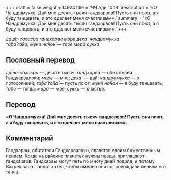 +++
draft = false
weight = 14924
title = 'ЧЧ Ади 10.19'
description = '«О Чандрамукха! Дай мне десять тысяч гандхарвов! Пусть они поют, а я буду танцевать, и это сделает меня счастливым».'
summary = '«О Чандрамукха! Дай мне десять тысяч гандхарвов! Пусть они поют, а я буду танцевать, и это сделает меня счастливым».'
+++

_даш́а-сахасра гандхарва море деха’ чандрамукха  
та̄ра̄ га̄йа, мун̃и на̄чон̇ — табе мора сукха_

## Пословный перевод

_даш́а_\-_сахасра_ — десять тысяч; _гандхарва_ — обитателей Гандхарвалоки; _море_ — мне; _деха’_ — дай; _чандрамукха_ — о лотосоликий; _та̄ра̄_ _га̄йа̄_ — пусть поют; _мун̃и_ _на̄чон̇_ — я буду танцевать; _табе_ — тогда; _мора_ — мое; _сукха_ — счастье.

## Перевод

**«О Чандрамукха! Дай мне десять тысяч гандхарвов! Пусть они поют, а я буду танцевать, и это сделает меня счастливым».**

## Комментарий

Гандхарвы, обитатели Гандхарвалоки, славятся своим божественным пением. Когда на райских планетах нужны певцы, приглашают гандхарвов. Гандхарвы могут петь по многу дней подряд, и потому Вакрешвара Пандит хотел, чтобы именно они сопровождали пением его танец.
